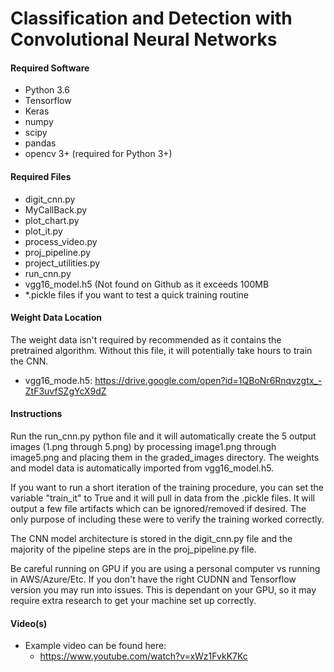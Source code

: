 # Classification and Detection with Convolutional Neural Networks

#### Required Software
- Python 3.6
- Tensorflow
- Keras
- numpy
- scipy
- pandas
- opencv 3+ (required for Python 3+)

#### Required Files
- digit_cnn.py
- MyCallBack.py
- plot_chart.py
- plot_it.py
- process_video.py
- proj_pipeline.py
- project_utilities.py
- run_cnn.py
- vgg16_model.h5 (Not found on Github as it exceeds 100MB
- *.pickle files if you want to test a quick training routine

#### Weight Data Location
The weight data isn't required by recommended as it contains the pretrained algorithm.  Without this file, it will potentially take hours to train the CNN.
- vgg16_mode.h5: https://drive.google.com/open?id=1QBoNr6Rnqvzgtx_-ZtF3uvfSZgYcX9dZ

#### Instructions
Run the run_cnn.py python file and it will automatically create the 5 output images (1.png through 5.png) by processing image1.png through image5.png and placing them in the graded_images directory.  The weights and model data is automatically imported from vgg16_model.h5.

If you want to run a short iteration of the training procedure, you can set the variable "train_it" to True and it will pull in data from the .pickle files.  It will output a few file artifacts which can be ignored/removed if desired.  The only purpose of including these were to verify the training worked correctly.

The CNN model architecture is stored in the digit_cnn.py file and the majority of the pipeline steps are in the proj_pipeline.py file.  

Be careful running on GPU if you are using a personal computer vs running in AWS/Azure/Etc.  If you don't have the right CUDNN and Tensorflow version you may run into issues.  This is dependant on your GPU, so it may require extra research to get your machine set up correctly.

#### Video(s)
- Example video can be found here:
  * https://www.youtube.com/watch?v=xWz1FvkK7Kc


